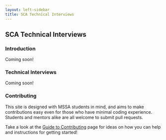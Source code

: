 ```yaml
---
layout: left-sidebar
title: SCA Technical Interviews
---
```


## SCA Technical Interviews

### Introduction

Coming soon!

### Technical Interviews

Coming soon!

### Contributing

This site is designed with MSSA students in mind, and aims to make contributions easy even for those who have minimal coding experience.  Students and mentors alike are all welcome to submit pull requests.

Take a look at the [Guide to Contributing](https://mssablog.github.io/contributing.html) page for ideas on how you can help and instructions for getting started!